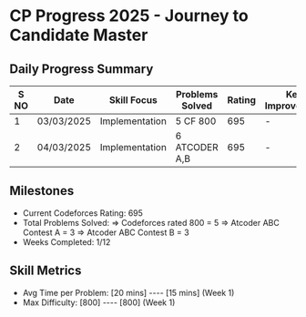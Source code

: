 # CP Progress 2025 - Journey to Candidate Master

## Daily Progress Summary
|S NO| Date       | Skill Focus         | Problems Solved | Rating | Key Improvement         |
|----|------------|---------------------|-----------------|--------|-------------------------|
| 1  | 03/03/2025 | Implementation      | 5 CF 800        | 695    |             -           |
| 2  | 04/03/2025 | Implementation      | 6 ATCODER A,B   | 695    |             -           |

## Milestones
- Current Codeforces Rating: 695
- Total Problems Solved:
  => Codeforces rated 800 = 5 
  => Atcoder ABC Contest A = 3
  => Atcoder ABC Contest B = 3
- Weeks Completed: 1/12

## Skill Metrics
- Avg Time per Problem: [20 mins] ---- [15 mins] (Week 1)
- Max Difficulty: [800] ---- [800] (Week 1)
